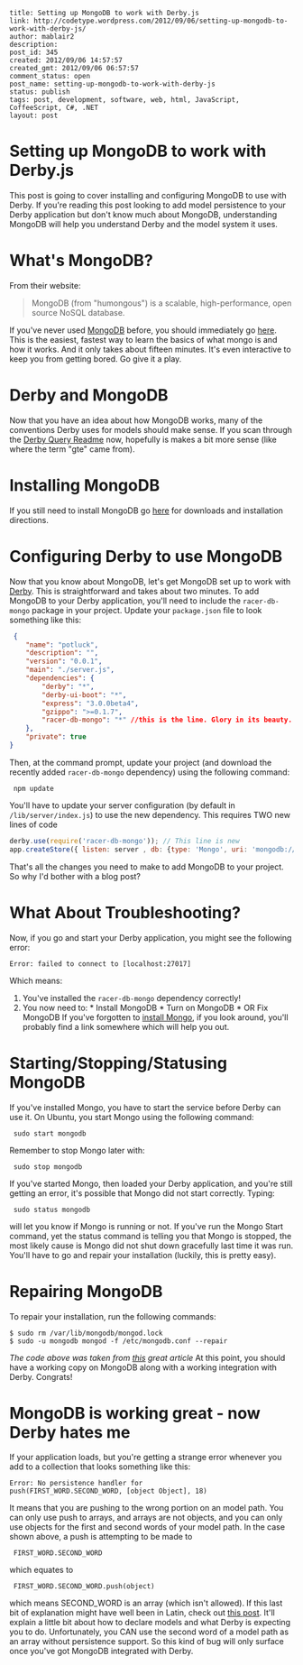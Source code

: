 ```
title: Setting up MongoDB to work with Derby.js
link: http://codetype.wordpress.com/2012/09/06/setting-up-mongodb-to-work-with-derby-js/
author: mablair2
description:
post_id: 345
created: 2012/09/06 14:57:57
created_gmt: 2012/09/06 06:57:57
comment_status: open
post_name: setting-up-mongodb-to-work-with-derby-js
status: publish
tags: post, development, software, web, html, JavaScript, CoffeeScript, C#, .NET
layout: post
```

# Setting up MongoDB to work with Derby.js

This post is going to cover installing and configuring MongoDB to use with Derby. If you're reading this post looking to add model persistence to your Derby application but don't know much about MongoDB, understanding MongoDB will help you understand Derby and the model system it uses.

# What's MongoDB?

From their website:

> MongoDB (from "humongous") is a scalable, high-performance, open source NoSQL database.

If you've never used [MongoDB](http://www.mongodb.org/) before, you should immediately go [here](http://try.mongodb.org/). This is the easiest, fastest way to learn the basics of what mongo is and how it works. And it only takes about fifteen minutes. It's even interactive to keep you from getting bored. Go give it a play.

# Derby and MongoDB

Now that you have an idea about how MongoDB works, many of the conventions Derby uses for models should make sense. If you scan through the [Derby Query Readme](https://github.com/codeparty/racer/blob/master/src/descriptor/query/README.md) now, hopefully is makes a bit more sense (like where the term "gte" came from).

# Installing MongoDB

If you still need to install MongoDB go [here](http://www.mongodb.org/display/DOCS/Quickstart) for downloads and installation directions.

# Configuring Derby to use MongoDB

Now that you know about MongoDB, let's get MongoDB set up to work with [Derby](http://derbyjs.com/). This is straightforward and takes about two minutes. To add MongoDB to your Derby application, you'll need to include the `racer-db-mongo` package in your project. Update your `package.json` file to look something like this:
``` json
 {
    "name": "potluck",
    "description": "",
    "version": "0.0.1",
    "main": "./server.js",
    "dependencies": {
        "derby": "*",
        "derby-ui-boot": "*",
        "express": "3.0.0beta4",
        "gzippo": ">=0.1.7",
        "racer-db-mongo": "*" //this is the line. Glory in its beauty.
    },
    "private": true
}
```

Then, at the command prompt, update your project (and download the recently added `racer-db-mongo` dependency) using the following command:

     npm update

You'll have to update your server configuration (by default in `/lib/server/index.js`) to use the new dependency. This requires TWO new lines of code
``` js
derby.use(require('racer-db-mongo')); // This line is new
app.createStore({ listen: server , db: {type: 'Mongo', uri: 'mongodb://localhost/database'} /* This line is new */ });
```

That's all the changes you need to make to add MongoDB to your project. So why I'd bother with a blog post?

# What About Troubleshooting?

Now, if you go and start your Derby application, you might see the following error:

    Error: failed to connect to [localhost:27017]

Which means:

  1. You've installed the `racer-db-mongo` dependency correctly!
  2. You now need to:
    * Install MongoDB
    * Turn on MongoDB
    * OR Fix MongoDB
If you've forgotten to [install Mongo](http://www.mongodb.org/display/DOCS/Quickstart), if you look around, you'll probably find a link somewhere which will help you out.

# Starting/Stopping/Statusing MongoDB

If you've installed Mongo, you have to start the service before Derby can use it. On Ubuntu, you start Mongo using the following command:

     sudo start mongodb

Remember to stop Mongo later with:

     sudo stop mongodb

If you've started Mongo, then loaded your Derby application, and you're still getting an error, it's possible that Mongo did not start correctly. Typing:

     sudo status mongodb

will let you know if Mongo is running or not. If you've run the Mongo Start command, yet the status command is telling you that Mongo is stopped, the most likely cause is Mongo did not shut down gracefully last time it was run. You'll have to go and repair your installation (luckily, this is pretty easy).

# Repairing MongoDB

To repair your installation, run the following commands:

    $ sudo rm /var/lib/mongodb/mongod.lock
    $ sudo -u mongodb mongod -f /etc/mongodb.conf --repair

_The code above was taken from [this](http://blog.brianbuikema.com/2011/01/mongodb-ubunto-overview-installation-setup-dev-python-2/) great article_ At this point, you should have a working copy on MongoDB along with a working integration with Derby. Congrats!

# MongoDB is working great - now Derby hates me

If your application loads, but you're getting a strange error whenever you add to a collection that looks something like this:

    Error: No persistence handler for
    push(FIRST_WORD.SECOND_WORD, [object Object], 18)

It means that you are pushing to the wrong portion on an model path. You can only use push to arrays, and arrays are not objects, and you can only use objects for the first and second words of your model path. In the case shown above, a push is attempting to be made to

     FIRST_WORD.SECOND_WORD

which equates to

     FIRST_WORD.SECOND_WORD.push(object)

which means SECOND_WORD is an array (which isn't allowed). If this last bit of explanation might have well been in Latin, check out [this post](/posts/20120722-derby-js-playing-with-models). It'll explain a little bit about how to declare models and what Derby is expecting you to do. Unfortunately, you CAN use the second word of a model path as an array without persistence support. So this kind of bug will only surface once you've got MongoDB integrated with Derby.
